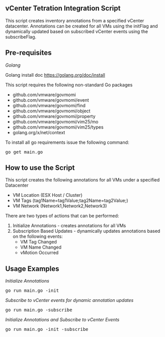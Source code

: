 ## vCenter Tetration Integration Script

This script creates inventory annotations from a specified vCenter datacenter.  Annotations can be created for all VMs using the initFlag and dynamically updated based on subscribed vCenter events using the subscribeFlag.

## Pre-requisites
*Golang*

Golang install doc https://golang.org/doc/install

This script requires the following non-standard Go packages

- github.com/vmware/govmomi
- github.com/vmware/govmomi/event
- github.com/vmware/govmomi/find
- github.com/vmware/govmomi/object
- github.com/vmware/govmomi/property
- github.com/vmware/govmomi/vim25/mo
- github.com/vmware/govmomi/vim25/types
- golang.org/x/net/context

To install all go requirements issue the following command:
<pre>
go get main.go
</pre>

## How to use the Script

This script creates the following annotations for all VMs under a specified Datacenter
- VM Location (ESX Host / Cluster)
- VM Tags (tag1Name=tag1Value;tag2Name=tag2Value;)
- VM Network (Network1,Network2,Network3)

There are two types of actions that can be performed:
1. Initialize Annotations - creates annotations for all VMs
2. Subscription Based Updates - dynamically updates annotations based on the following events:
    * VM Tag Changed
    * VM Name Changed
    * vMotion Occurred

## Usage Examples
*Initialize Annotations*
<pre>
go run main.go -init
</pre>

*Subscribe to vCenter events for dynamic annotation updates*
<pre>
go run main.go -subscribe
</pre>

*Initialize Annotations and Subscribe to vCenter Events*
<pre>
go run main.go -init -subscribe
</pre>